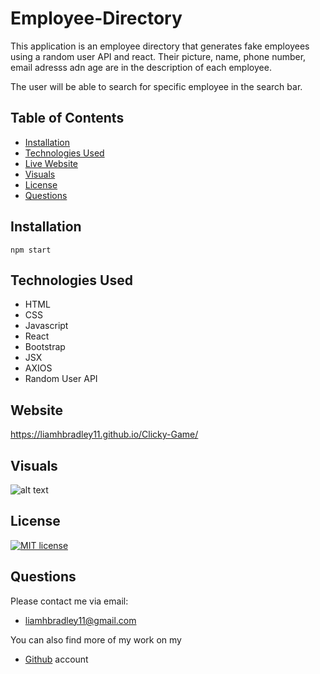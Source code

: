 # Employee-Directory

This application is an employee directory that generates fake employees using a random user API and react.  Their picture, name, phone number, email adresss adn age are in the description of each employee.

The user will be able to search for specific employee in the search bar. 

## Table of Contents
  * [Installation](#installation)
  * [Technologies Used](#technologies)
  * [Live Website](#Website)
  * [Visuals](#visuals)
  * [License](#license)
  * [Questions](#questions)

## Installation
    npm start

## Technologies Used
* HTML
* CSS
* Javascript
* React
* Bootstrap
* JSX
* AXIOS
* Random User API

## Website
 https://liamhbradley11.github.io/Clicky-Game/

## Visuals
![alt text](https://i.paste.pics/f8c9e415e22f5fde93a50fd095a1df30.png)


## License
   [![MIT license](https://img.shields.io/badge/License-MIT-blue.svg)](https://lbesson.mit-license.org/)


## Questions
  Please contact me via email:
  * <liamhbradley11@gmail.com>

  You can also find more of my work on my
  * [Github](https://github.com/liamhbradley11) account
  